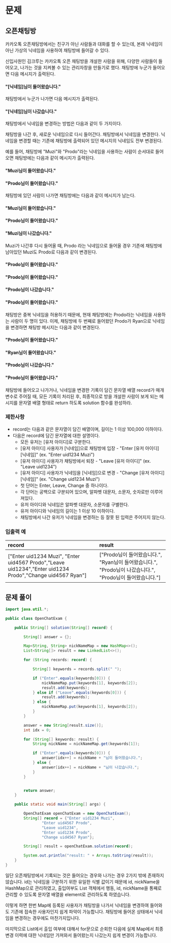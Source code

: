 # 문제

## 오픈채팅방

카카오톡 오픈채팅방에서는 친구가 아닌 사람들과 대화를 할 수 있는데, 본래 닉네임이 아닌 가상의 닉네임을 사용하여 채팅방에 들어갈 수 있다.

신입사원인 김크루는 카카오톡 오픈 채팅방을 개설한 사람을 위해, 다양한 사람들이 들어오고, 나가는 것을 지켜볼 수 있는 관리자창을 만들기로 했다. 채팅방에 누군가 들어오면 다음 메시지가 출력된다.

#### "[닉네임]님이 들어왔습니다."

채팅방에서 누군가 나가면 다음 메시지가 출력된다.

#### "[닉네임]님이 나갔습니다."

채팅방에서 닉네임을 변경하는 방법은 다음과 같이 두 가지이다.

채팅방을 나간 후, 새로운 닉네임으로 다시 들어간다.
채팅방에서 닉네임을 변경한다.
닉네임을 변경할 때는 기존에 채팅방에 출력되어 있던 메시지의 닉네임도 전부 변경된다.

예를 들어, 채팅방에 "Muzi"와 "Prodo"라는 닉네임을 사용하는 사람이 순서대로 들어오면 채팅방에는 다음과 같이 메시지가 출력된다.

#### "Muzi님이 들어왔습니다."
#### "Prodo님이 들어왔습니다."

채팅방에 있던 사람이 나가면 채팅방에는 다음과 같이 메시지가 남는다.

#### "Muzi님이 들어왔습니다."
#### "Prodo님이 들어왔습니다."
#### "Muzi님이 나갔습니다."

Muzi가 나간후 다시 들어올 때, Prodo 라는 닉네임으로 들어올 경우 기존에 채팅방에 남아있던 Muzi도 Prodo로 다음과 같이 변경된다.

#### "Prodo님이 들어왔습니다."
#### "Prodo님이 들어왔습니다."
#### "Prodo님이 나갔습니다."
#### "Prodo님이 들어왔습니다."

채팅방은 중복 닉네임을 허용하기 때문에, 현재 채팅방에는 Prodo라는 닉네임을 사용하는 사람이 두 명이 있다. 
이제, 채팅방에 두 번째로 들어왔던 Prodo가 Ryan으로 닉네임을 변경하면 채팅방 메시지는 다음과 같이 변경된다.

#### "Prodo님이 들어왔습니다."
#### "Ryan님이 들어왔습니다."
#### "Prodo님이 나갔습니다."
#### "Prodo님이 들어왔습니다."

채팅방에 들어오고 나가거나, 닉네임을 변경한 기록이 담긴 문자열 배열 record가 매개변수로 주어질 때, 모든 기록이 처리된 후, 
최종적으로 방을 개설한 사람이 보게 되는 메시지를 문자열 배열 형태로 return 하도록 solution 함수를 완성하라.

### 제한사항
- record는 다음과 같은 문자열이 담긴 배열이며, 길이는 1 이상 100,000 이하이다.
- 다음은 record에 담긴 문자열에 대한 설명이다.
  - 모든 유저는 [유저 아이디]로 구분한다.
  - [유저 아이디] 사용자가 [닉네임]으로 채팅방에 입장 - "Enter [유저 아이디] [닉네임]" (ex. "Enter uid1234 Muzi")
  - [유저 아이디] 사용자가 채팅방에서 퇴장 - "Leave [유저 아이디]" (ex. "Leave uid1234")
  - [유저 아이디] 사용자가 닉네임을 [닉네임]으로 변경 - "Change [유저 아이디] [닉네임]" (ex. "Change uid1234 Muzi")
  - 첫 단어는 Enter, Leave, Change 중 하나이다.
  - 각 단어는 공백으로 구분되어 있으며, 알파벳 대문자, 소문자, 숫자로만 이루어져있다.
  - 유저 아이디와 닉네임은 알파벳 대문자, 소문자를 구별한다.
  - 유저 아이디와 닉네임의 길이는 1 이상 10 이하이다.
  - 채팅방에서 나간 유저가 닉네임을 변경하는 등 잘못 된 입력은 주어지지 않는다.

### 입출력 예
| record |	result |
|:-------|:-------|
| ["Enter uid1234 Muzi", "Enter uid4567 Prodo","Leave uid1234","Enter uid1234 Prodo","Change uid4567 Ryan"] |	["Prodo님이 들어왔습니다.", "Ryan님이 들어왔습니다.", "Prodo님이 나갔습니다.", "Prodo님이 들어왔습니다."] |

## 문제 풀이

```java
import java.util.*;

public class OpenChatExam {

    public String[] solution(String[] record) {

        String[] answer = {};

        Map<String, String> nickNameMap = new HashMap<>();
        List<String[]> result = new LinkedList<>();

        for (String records: record) {

            String[] keywords = records.split(" ");

            if ("Enter".equals(keywords[0])) {
                nickNameMap.put(keywords[1], keywords[2]);
                result.add(keywords);
            } else if ("Leave".equals(keywords[0])) {
                result.add(keywords);
            } else {
                nickNameMap.put(keywords[1], keywords[2]);
            }
        }

        answer = new String[result.size()];
        int idx = 0;

        for (String[] keywords: result) {
            String nickName = nickNameMap.get(keywords[1]);

            if ("Enter".equals(keywords[0])) {
                answer[idx++] = nickName + "님이 들어왔습니다.";
            } else {
                answer[idx++] = nickName + "님이 나갔습니다.";
            }
        }


        return answer;
    }

    public static void main(String[] args) {

        OpenChatExam openChatExam = new OpenChatExam();
        String[] record = {"Enter uid1234 Muzi",
                "Enter uid4567 Prodo",
                "Leave uid1234",
                "Enter uid1234 Prodo",
                "Change uid4567 Ryan"};

        String[] result = openChatExam.solution(record);

        System.out.println("result: " + Arrays.toString(result));
    }
}
```

일단 오픈채팅방에서 기록되는 것은 들어오는 경우와 나가는 경우 2가지 밖에 존재하지 않습니다. 
id는 닉네임을 구분하기 위한 유일한 식별 값이기 때문에 id, nickName을 HashMap으로 관리하였고, 출입여부도 List 객체에서 행동, id, nickName을 통째로
관리할 수 있도록 문자열 배열을 element로 관리하도록 하였습니다. 
  
이렇게 하면 한번 Map에 등록된 사용자가 채팅방을 나가서 닉네임을 변경하여 들어와도 기존에 접속한 사용자인지 쉽게 파악이 가능합니다. 채팅방에 들어온 상태에서 닉네임을 
변경하는 경우에도 마찬가지입니다. 

마지막으로 List에서 출입 여부에 대해서 for문으로 순회한 다음에 실제 Map에서 최종 변경 이력에 대한 닉네임만 가져와서 들어왔는지 나갔는지 쉽게 변경이 가능합니다.
  
 
